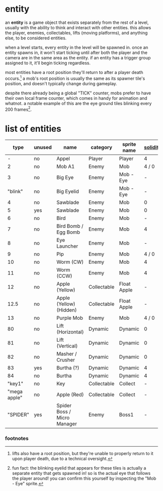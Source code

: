 <!--
    created: June 19th, 2024
-->

# entity
an **entity** is a game object that exists separately from the rest of a level, usually with the ability to think and interact with other entities. this allows the player, enemies, collectables, lifts (moving platforms), and anything else, to be considered entities.

when a level starts, every entity in the level will be spawned in. once an entity spawns in, it won't start ticking until after both the player and the camera are in the same area as the entity. if an entity has a trigger group assigned to it, it'll begin ticking regardless.

most entities have a root position they'll return to after a player death occurs.[^2] a mob's root position is usually the same as its spawner tile's position, and doesn't typically change during gameplay.

despite there already being a global "TICK" counter, mobs prefer to have their own local frame counter, which comes in handy for animation and whatnot. a notable example of this are the eye ground tiles blinking every 200 frames[^1].

# list of entities
type         | unused | name                        | category    | sprite name | [solidity](./glossary.md#solidity)
------------ | ------ | --------------------------- | ----------- | ----------- | ------------------------------------------------
\-           | no     | Appel                       | Player      | Player      | 4
2            | no     | Mob A1                      | Enemy       | Mob         | 4 / 0
3            | no     | Big Eye                     | Enemy       | Mob - Eye   | -
"blink"      | no     | Big Eyelid                  | Enemy       | Mob - Eye   | -
4            | no     | Sawblade                    | Enemy       | Mob         | 0
5            | yes    | Sawblade                    | Enemy       | Mob         | 0
6            | no     | Bird                        | Enemy       | Mob         | -
7            | no     | Bird Bomb / Egg Bomb        | Enemy       | Mob         | 4
8            | no     | Eye Launcher                | Enemy       | Mob         | -
9            | no     | Pip                         | Enemy       | Mob         | 4 / 0
10           | no     | Worm (CW)                   | Enemy       | Mob         | 4
11           | no     | Worm (CCW)                  | Enemy       | Mob         | 4
12           | no     | Apple (Yellow)              | Collectable | Float Apple | -
12.5         | no     | Apple (Yellow) (Hidden)     | Collectable | Float Apple | -
13           | no     | Purple Mob                  | Enemy       | Mob         | 4 / 0
80           | no     | Lift (Horizontal)           | Dynamic     | Dynamic     | 0
81           | no     | Lift (Vertical)             | Dynamic     | Dynamic     | 0
82           | no     | Masher / Crusher            | Dynamic     | Dynamic     | 0
83           | yes    | Burtha (?)                  | Dynamic     | Dynamic     | 4
84           | no     | Burtha                      | Dynamic     | Dynamic     | 4
"key1"       | no     | Key                         | Collectable | Collect     | -
"mega apple" | no     | Apple (Red)                 | Collectable | Collect     | -
"SPIDER"     | yes    | Spider Boss / Micro Manager | Enemy       | Boss1       | -

### footnotes
[^1]: fun fact: the blinking eyelid that appears for these tiles is actually a separate entity that gets spawned in! so is the actual eye that follows the player around! you can confirm this yourself by inspecting the "Mob - Eye" sprite.

[^2]: lifts also have a root position, but they're unable to properly return to it upon player death, due to a technical oversight.